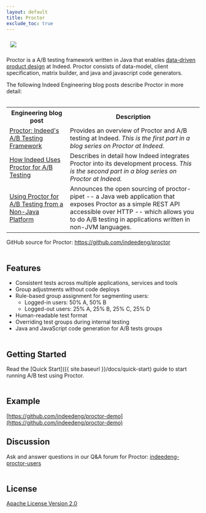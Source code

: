 ```yaml
---
layout: default
title: Proctor
exclude_toc: true
---
```

<img src="{{ site.baseurl }}/images/Proctor.png" style="max-width:200px;max-height:200px;clear:both;padding:10px;" />

Proctor is a A/B testing framework written in Java that enables [data-driven product design](http://engineering.indeed.com/blog/2013/05/indeedeng-data-driven-product-design-slides-video/) at Indeed. Proctor consists of data-model, client specification, matrix builder, and java and javascript code generators.

The following Indeed Engineering blog posts describe Proctor in more detail:  <br><br>
<table>
<tr>
    <th>Engineering blog post</th>
    <th>Description</th>
  </tr>
  <tr>
    <td><a href ="http://engineering.indeed.com/blog/2014/06/proctor-a-b-testing-framework/">Proctor: Indeed's A/B Testing Framework</a></td>
    <td>Provides an overview of Proctor and A/B testing at Indeed. <em>This is the first part in a blog series on Proctor at Indeed.</em></td>
    </tr>
   <tr>
    <td><a href="http://engineering.indeed.com/blog/2014/11/how-indeed-uses-proctor-for-a-b-testing/">How Indeed Uses Proctor for A/B Testing</a></td>
    <td>Describes in detail how Indeed integrates Proctor into its development process. <em>This is the second part in a blog series on Proctor at Indeed.</em></td>
    
  </tr>
  <tr>
    <td><a href="http://engineering.indeed.com/blog/2014/09/proctor-pipet-ab-testing-service/">Using Proctor for A/B Testing from a Non-Java Platform</a></td>

<td>Announces the open sourcing of proctor-pipet -- a Java web application that exposes Proctor as a simple REST API accessible over HTTP -- which allows you to do A/B testing in applications written in non-JVM languages. </td>
</tr>
  </table> 
 
GitHub source for Proctor: <a href="https://github.com/indeedeng/proctor">https://github.com/indeedeng/proctor</a><br><br>


## Features
- Consistent tests across multiple applications, services and tools
- Group adjustments without code deploys
- Rule-based group assignment for segmenting users:
  - Logged-in users: 50% A, 50% B
  - Logged-out users: 25% A, 25% B, 25% C, 25% D
- Human-readable test format
- Overriding test groups during internal testing
- Java and JavaScript code generation for A/B tests groups<br><br>


## Getting Started
Read the [Quick Start]({{ site.baseurl }}/docs/quick-start) guide to start running A/B test using Proctor.<br><br>


## Example
[https://github.com/indeedeng/proctor-demo](https://github.com/indeedeng/proctor-demo)


## Discussion
Ask and answer questions in our Q&A forum for Proctor: [indeedeng-proctor-users](https://groups.google.com/forum/#!categories/indeedeng-proctor-users)<br><br>


## License

[Apache License Version 2.0](https://github.com/indeedeng/proctor/blob/master/LICENSE)